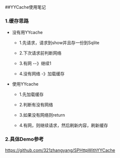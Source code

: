 ##YYCache使用笔记

### 1.缓存思路

* 没有用YYcache
	
	* 1.先请求，请求到show并且存一份到Sqlite

	* 2.下次请求前判断网络

	* 3.有网 --》继续1

	* 4.没有网络 -》加载缓存
	
* 使用YYcache
	* 1.先加载缓存

	* 2.判断有没有网络

	* 3.如果没有网络则return

	* 4.有网，则继续请求，然后刷新内容，刷新缓存
	


### 2.具体Demo参考
https://github.com/321zhangyang/SPHttpWithYYCache


	

